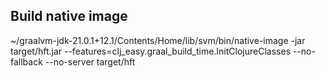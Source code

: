 ## Build native image

~/graalvm-jdk-21.0.1+12.1/Contents/Home/lib/svm/bin/native-image -jar target/hft.jar --features=clj_easy.graal_build_time.InitClojureClasses --no-fallback --no-server target/hft